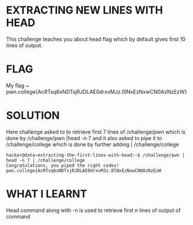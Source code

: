 
# EXTRACTING NEW LINES WITH HEAD 

This challenge teaches you about head flag which by default gives first 10 lines of output.


# FLAG

My flag ~ pwn.college{AcRTsq6xNDTsjRJDLAE0drxvMJz.0lNxEzNxwCN0AzNzEzW}

# SOLUTION

Here challenge asked to to retrieve first 7 lines of /challenge/pwn which is done by /challenge/pwn |head -n 7 and it also asked to pipe it to /challenge/college which is done by further adding | /challenge/college

```
hacker@data~extracting-the-first-lines-with-head:~$ /challenge/pwn | head -n 7 | /challenge/college
Congratulations, you piped the right codes!
pwn.college{AcRTsq6xNDTsjRJDLAE0drxvMJz.0lNxEzNxwCN0AzNzEzW
```

# WHAT I LEARNT

Head command along with -n is used to retrieve first n lines of output of command


